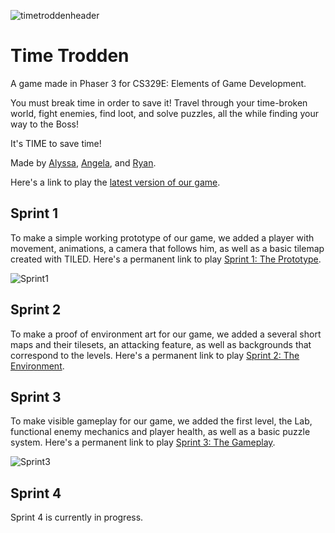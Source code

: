 ![timetroddenheader](https://user-images.githubusercontent.com/76540311/154869078-c8801989-498d-4911-b1b0-acfb6eee888b.png)

# Time Trodden

A game made in Phaser 3 for CS329E: Elements of Game Development.

You must break time in order to save it! Travel through your time-broken world, fight enemies, 
find loot, and solve puzzles, all the while finding your way to the Boss!

It's TIME to save time!

Made by [Alyssa](https://github.com/AlyssaBurtscher), [Angela](https://github.com/angelac817), and [Ryan](https://github.com/ryanhlewis).

Here's a link to play the [latest version of our game](https://ryanhlewis.itch.io/time-trodden).

## Sprint 1

To make a simple working prototype of our game, we added a player with movement, animations, a camera that follows him,
as well as a basic tilemap created with TILED. Here's a permanent link to play [Sprint 1: The Prototype](//v6p9d9t4.ssl.hwcdn.net/html/5297206/index.html).

![Sprint1](https://user-images.githubusercontent.com/76540311/154869546-bfcb0927-08bd-4100-a911-1d8ed11dab7c.gif)


## Sprint 2

To make a proof of environment art for our game, we added a several short maps and their tilesets, an attacking feature,
as well as backgrounds that correspond to the levels. Here's a permanent link to play [Sprint 2: The Environment](//).

## Sprint 3

To make visible gameplay for our game, we added the first level, the Lab, functional enemy mechanics and player health, 
as well as a basic puzzle system. Here's a permanent link to play [Sprint 3: The Gameplay](//v6p9d9t4.ssl.hwcdn.net/html/5387180/index.html).

![Sprint3](https://user-images.githubusercontent.com/76540311/159112012-51f09d84-202e-4960-9216-bf1850931cf6.gif)

## Sprint 4

Sprint 4 is currently in progress.

